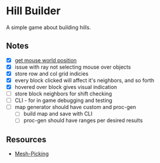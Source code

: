 # Hill Builder

A simple game about building hills.

## Notes

- [x] [get mouse world position](https://bevyengine.org/examples/3d-rendering/3d-viewport-to-world/)
- [x] issue with ray not selecting mouse over objects
- [x] store row and col grid indicies
- [x] every block clicked will affect it's neighbors, and so forth
- [x] hovered over block gives visual indication
- [ ] store block neighbors for shift checking
- [ ] CLI - for in game debugging and testing
- [ ] map generator should have custom and proc-gen
  - [ ] build map and save with CLI
  - [ ] proc-gen should have ranges per desired results

## Resources

- [Mesh-Picking](https://bevyengine.org/examples/picking/mesh-picking/)
